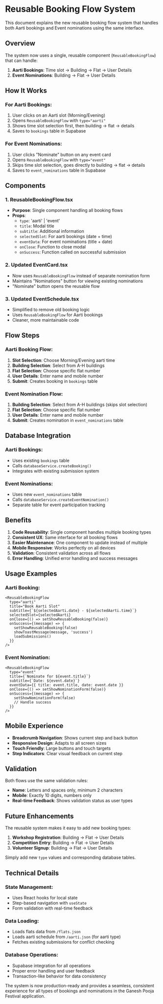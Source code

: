 # Reusable Booking Flow System

This document explains the new reusable booking flow system that handles both Aarti bookings and Event nominations using the same interface.

## Overview

The system now uses a single, reusable component (`ReusableBookingFlow`) that can handle:
1. **Aarti Bookings**: Time slot → Building → Flat → User Details
2. **Event Nominations**: Building → Flat → User Details

## How It Works

### For Aarti Bookings:
1. User clicks on an Aarti slot (Morning/Evening)
2. Opens `ReusableBookingFlow` with `type="aarti"`
3. Shows time slot selection first, then building → flat → details
4. Saves to `bookings` table in Supabase

### For Event Nominations:
1. User clicks "Nominate" button on any event card
2. Opens `ReusableBookingFlow` with `type="event"`
3. Skips time slot selection, goes directly to building → flat → details
4. Saves to `event_nominations` table in Supabase

## Components

### 1. ReusableBookingFlow.tsx
- **Purpose**: Single component handling all booking flows
- **Props**:
  - `type`: 'aarti' | 'event'
  - `title`: Modal title
  - `subtitle`: Additional information
  - `selectedSlot`: For aarti bookings (date + time)
  - `eventData`: For event nominations (title + date)
  - `onClose`: Function to close modal
  - `onSuccess`: Function called on successful submission

### 2. Updated EventCard.tsx
- Now uses `ReusableBookingFlow` instead of separate nomination form
- Maintains "Nominations" button for viewing existing nominations
- "Nominate" button opens the reusable flow

### 3. Updated EventSchedule.tsx
- Simplified to remove old booking logic
- Uses `ReusableBookingFlow` for Aarti bookings
- Cleaner, more maintainable code

## Flow Steps

### Aarti Booking Flow:
1. **Slot Selection**: Choose Morning/Evening aarti time
2. **Building Selection**: Select from A-H buildings
3. **Flat Selection**: Choose specific flat number
4. **User Details**: Enter name and mobile number
5. **Submit**: Creates booking in `bookings` table

### Event Nomination Flow:
1. **Building Selection**: Select from A-H buildings (skips slot selection)
2. **Flat Selection**: Choose specific flat number
3. **User Details**: Enter name and mobile number
4. **Submit**: Creates nomination in `event_nominations` table

## Database Integration

### Aarti Bookings:
- Uses existing `bookings` table
- Calls `databaseService.createBooking()`
- Integrates with existing submission system

### Event Nominations:
- Uses new `event_nominations` table
- Calls `databaseService.createEventNomination()`
- Separate table for event participation tracking

## Benefits

1. **Code Reusability**: Single component handles multiple booking types
2. **Consistent UX**: Same interface for all booking flows
3. **Easier Maintenance**: One component to update instead of multiple
4. **Mobile Responsive**: Works perfectly on all devices
5. **Validation**: Consistent validation across all flows
6. **Error Handling**: Unified error handling and success messages

## Usage Examples

### Aarti Booking:
```tsx
<ReusableBookingFlow
  type="aarti"
  title="Book Aarti Slot"
  subtitle={`${selectedAarti.date} - ${selectedAarti.time}`}
  selectedSlot={selectedAarti}
  onClose={() => setShowReusableBooking(false)}
  onSuccess={(message) => {
    setShowReusableBooking(false)
    showToastMessage(message, 'success')
    loadSubmissions()
  }}
/>
```

### Event Nomination:
```tsx
<ReusableBookingFlow
  type="event"
  title={`Nominate for ${event.title}`}
  subtitle={`Date: ${event.date}`}
  eventData={{ title: event.title, date: event.date }}
  onClose={() => setShowNominationForm(false)}
  onSuccess={(message) => {
    setShowNominationForm(false)
    // Handle success
  }}
/>
```

## Mobile Experience

- **Breadcrumb Navigation**: Shows current step and back button
- **Responsive Design**: Adapts to all screen sizes
- **Touch Friendly**: Large buttons and touch targets
- **Step Indicators**: Clear visual feedback on current step

## Validation

Both flows use the same validation rules:
- **Name**: Letters and spaces only, minimum 2 characters
- **Mobile**: Exactly 10 digits, numbers only
- **Real-time Feedback**: Shows validation status as user types

## Future Enhancements

The reusable system makes it easy to add new booking types:
1. **Workshop Registration**: Building → Flat → User Details
2. **Competition Entry**: Building → Flat → User Details
3. **Volunteer Signup**: Building → Flat → User Details

Simply add new `type` values and corresponding database tables.

## Technical Details

### State Management:
- Uses React hooks for local state
- Step-based navigation with `useState`
- Form validation with real-time feedback

### Data Loading:
- Loads flats data from `/flats.json`
- Loads aarti schedule from `/aarti.json` (for aarti type)
- Fetches existing submissions for conflict checking

### Database Operations:
- Supabase integration for all operations
- Proper error handling and user feedback
- Transaction-like behavior for data consistency

The system is now production-ready and provides a seamless, consistent experience for all types of bookings and nominations in the Ganesh Pooja Festival application.
